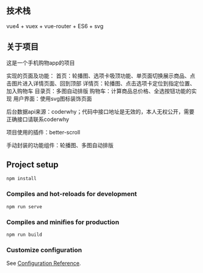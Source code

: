 ## 技术栈
vue4 + vuex + vue-router + ES6 + svg

## 关于项目
这是一个手机购物app的项目

实现的页面及功能：
首页：轮播图、选项卡吸顶功能、单页面切换展示商品、点击图片进入详情页面、回到顶部
详情页：轮播图、点击选项卡定位到指定位置、加入购物车
目录页：多图自动排版
购物车：计算商品总价格、全选按钮功能的实现
用户界面：使用svg图标装饰页面

后台数据api来源：coderwhy；代码中接口地址是无效的，本人无权公开，需要正确接口请联系coderwhy

项目使用的插件：better-scroll

手动封装的功能组件：轮播图、多图自动排版

## Project setup
```
npm install
```

### Compiles and hot-reloads for development
```
npm run serve
```

### Compiles and minifies for production
```
npm run build
```

### Customize configuration
See [Configuration Reference](https://cli.vuejs.org/config/).
